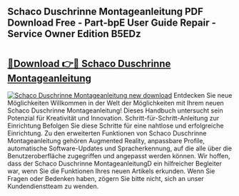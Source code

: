 ## Schaco Duschrinne Montageanleitung PDF Download Free - Part-bpE User Guide Repair - Service Owner Edition B5EDz

# <h2><a href="http://df7ee64.blite.top/?on=Schaco+Duschrinne+Montageanleitung">🔗Download 👉🔴 Schaco Duschrinne Montageanleitung</a></h2>

[![Schaco Duschrinne Montageanleitung new download](https://i.imgur.com/lujVjoI.png)](http://df7ee64.blite.top/?on=Schaco+Duschrinne+Montageanleitung)
Entdecken Sie neue Möglichkeiten Willkommen in der Welt der Möglichkeiten mit Ihrem neuen Schaco Duschrinne Montageanleitung! Dieses Handbuch untersucht sein Potenzial für Kreativität und Innovation. Schritt-für-Schritt-Anleitung zur Einrichtung Befolgen Sie diese Schritte für eine nahtlose und erfolgreiche Einrichtung. Zu den erweiterten Funktionen von Schaco Duschrinne Montageanleitung gehören Augmented Reality, anpassbare Profile, automatische Software-Updates und Spracherkennung, auf die alle über die Benutzeroberfläche zugegriffen und angepasst werden können. Wir hoffen, dass der Schaco Duschrinne MontageanleitungD ein hilfreicher Begleiter war, wenn Sie die Funktionen Ihres neuen Artikels erkunden. Wenn Sie Fragen oder Bedenken haben, zögern Sie bitte nicht, sich an unser Kundendienstteam zu wenden.
